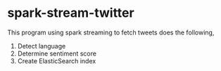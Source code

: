 # spark-stream-twitter
This program using spark streaming to fetch tweets does the following,

1. Detect language
2. Determine sentiment score
3. Create ElasticSearch index